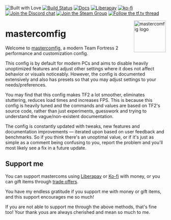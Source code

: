 ![Built with Love](https://forthebadge.com/images/badges/built-with-love.svg)
[![Build Status](https://dev.azure.com/mastercoms/mastercomfig/_apis/build/status/mastercoms.mastercomfig?branchName=release)](https://dev.azure.com/mastercoms/mastercomfig/_build/latest?definitionId=1&branchName=release)
[![Docs](https://readthedocs.org/projects/mastercomfig/badge/?version=latest)](https://docs.mastercomfig.com/)
[![Liberapay](https://img.shields.io/liberapay/receives/mastercoms.svg?logo=liberapay)](https://liberapay.com/mastercoms/)
[![ko-fi](https://www.ko-fi.com/img/githubbutton_sm.svg)](https://ko-fi.com/W7W510R1Q)
[![Join the Discord chat](https://img.shields.io/badge/discord-mastercomfig-7289da.svg?style=flat-square&logo=discord)](https://discord.gg/CuPb2zV)
[![Join the Steam Group](https://img.shields.io/badge/steam-mastercomfig-00adee.svg?style=flat-square)](https://steamcommunity.com/groups/comfig)
[![Follow the tf.tv thread](https://img.shields.io/badge/tftv-mastercomfig-4577a1.svg?style=flat-square)](https://www.teamfortress.tv/42867/mastercomfig-fps-customization-config)

<img align="right" alt="mastercomfig logo" width="100" src="https://raw.githubusercontent.com/mastercomfig/mastercomfig/gh-pages/favicon.png">

# mastercomfig

Welcome to [mastercomfig](https://mastercomfig.com/), a modern Team Fortress 2 performance and customization config.

This config is by default for modern PCs and aims to disable heavily unoptimized
features and adjust other settings where it does not affect behavior or visuals
noticeably. However, the config is documented extensively and also has presets
so that you may adjust settings to your needs/preferences.

You may find that this config makes TF2 a lot smoother, eliminates stuttering,
reduces load times and increases FPS. This is because this config is heavily
tuned and the commands and values are based on TF2's source code, rather than
just experiments, guesswork and trying to understand the vague/non-existent
documentation.

The config is constantly updated with tweaks, new features and documentation
improvements — iterated upon based on user feedback and benchmarks. So if you
think there's an unoptimal value, or if it's just as simple as a comment being
confusing to you, report the problem and you'll most likely see a fix in a
future update.

## Support me

You can support mastercoms using [Liberapay](https://liberapay.com/mastercoms/) or [Ko-fi](https://ko-fi.com/mastercoms) with money, or you can gift items through [trade offers](https://steamcommunity.com/tradeoffer/new/?partner=85845165&token=M9cQHh8N).

You have my endless gratitude if you support me with money or gift items, and this support encourages me so much!

If you are not able to support me through the above methods, that's fine too! Your thank yous are always cherished and mean so much to me.
